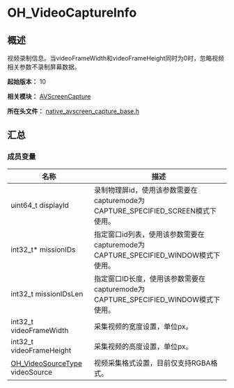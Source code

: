 # OH_VideoCaptureInfo
<!--Kit: Media Kit-->
<!--Subsystem: Multimedia-->
<!--Owner: @zzs_911-->
<!--Designer: @stupig001-->
<!--Tester: @xdlinc-->
<!--Adviser: @zengyawen-->

## 概述

视频录制信息。当videoFrameWidth和videoFrameHeight同时为0时，忽略视频相关参数不录制屏幕数据。

**起始版本：** 10

**相关模块：** [AVScreenCapture](capi-avscreencapture.md)

**所在头文件：** [native_avscreen_capture_base.h](capi-native-avscreen-capture-base-h.md)

## 汇总

### 成员变量

| 名称 | 描述 |
| -- | -- |
| uint64_t displayId | 录制物理屏id，使用该参数需要在capturemode为CAPTURE_SPECIFIED_SCREEN模式下使用。 |
| int32_t* missionIDs | 指定窗口id列表，使用该参数需要在capturemode为CAPTURE_SPECIFIED_WINDOW模式下使用。 |
| int32_t missionIDsLen | 指定窗口ID长度，使用该参数需要在capturemode为CAPTURE_SPECIFIED_WINDOW模式下使用。 |
| int32_t videoFrameWidth | 采集视频的宽度设置，单位px。 |
| int32_t videoFrameHeight | 采集视频的高度设置，单位px。 |
| [OH_VideoSourceType](capi-native-avscreen-capture-base-h.md#oh_videosourcetype) videoSource | 视频采集格式设置，目前仅支持RGBA格式。 |


